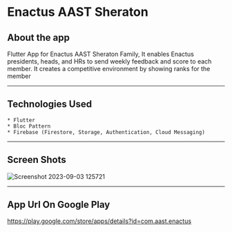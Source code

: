 # Enactus AAST Sheraton

## About the app
   Flutter App for Enactus AAST Sheraton Family, It enables Enactus presidents, heads, and HRs to send weekly feedback and score to each member. It creates a
   competitive environment by showing ranks for the member
***

## Technologies Used
    * Flutter
    * Bloc Pattern
    * Firebase (Firestore, Storage, Authentication, Cloud Messaging)
***

## Screen Shots
![Screenshot 2023-09-03 125721](https://github.com/MinaAashraf/Enactus-App/assets/48159614/eaf9224a-ec40-403f-a2f3-501370326eee)




***

## App Url On Google Play
https://play.google.com/store/apps/details?id=com.aast.enactus
